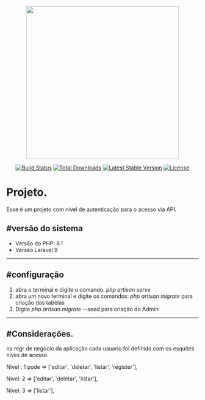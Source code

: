 <p align="center"><a href="https://laravel.com" target="_blank"><img src="https://raw.githubusercontent.com/laravel/art/master/logo-lockup/5%20SVG/2%20CMYK/1%20Full%20Color/laravel-logolockup-cmyk-red.svg" width="400"></a></p>

<p align="center">
<a href="https://travis-ci.org/laravel/framework"><img src="https://travis-ci.org/laravel/framework.svg" alt="Build Status"></a>
<a href="https://packagist.org/packages/laravel/framework"><img src="https://img.shields.io/packagist/dt/laravel/framework" alt="Total Downloads"></a>
<a href="https://packagist.org/packages/laravel/framework"><img src="https://img.shields.io/packagist/v/laravel/framework" alt="Latest Stable Version"></a>
<a href="https://packagist.org/packages/laravel/framework"><img src="https://img.shields.io/packagist/l/laravel/framework" alt="License"></a>
</p>

<h1>Projeto.</h1>
<lable>
    Esse é um projeto com nivel de autenticação para o acesso via API.
</lable>

<h2> #versão do sistema</h2>
<ul>
  <li>Versão do PHP: 8.1</li>
  <li>Versão Laravel 9</li>
</ul>
<hr>
<h2> #configuração</h2>
<ol>
    <li>abra o terminal e digite o comando: <i>php artisan serve</i></li>
    <li>abra um novo terminal e digite os comandos: <i>php artisan migrate</i> para criação das tabelas </li>
    <li>Digite <i>php artisan migrate --seed</i> para criação do Admin </li>    
</ol>
<hr>
<h2> #Considerações.</h2>
<label>
    na regr de negocio da aplicação cada usuario foi definido com os esquites nives de acesso.
</label>
   <p> Nivel : 1 pode => ['editar', 'deletar', 'listar', 'register'],</p>

   <p>Nivel: 2 => ['editar', 'deletar', 'listar'],</p>

   <p>Nivel: 3 => ['listar'],</p>


 
 

